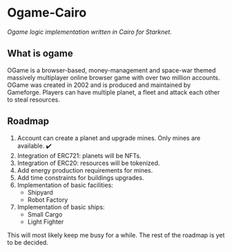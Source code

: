 # Ogame-Cairo

_Ogame logic implementation written in Cairo for Starknet._

## What is ogame

OGame is a browser-based, money-management and space-war themed massively multiplayer online browser game with over two million accounts. OGame was created in 2002 and is produced and maintained by Gameforge. Players can have multiple planet, a fleet and attack each other to steal resources.

## Roadmap

1. Account can create a planet and upgrade mines. Only mines are available. :heavy_check_mark:
2. Integration of ERC721: planets will be NFTs.
3. Integration of ERC20: resources will be tokenized.
4. Add energy production requirements for mines.
5. Add time constraints for buildings upgrades.
6. Implementation of basic facilities:
   - Shipyard
   - Robot Factory
7. Implementation of basic ships:
   - Small Cargo
   - Light Fighter

This will most likely keep me busy for a while. The rest of the roadmap is yet to be decided.
